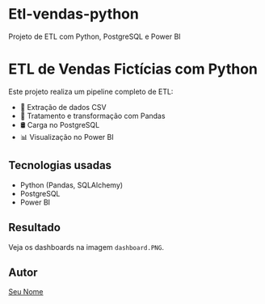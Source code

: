 # Etl-vendas-python
Projeto de ETL com Python, PostgreSQL e Power BI

# ETL de Vendas Fictícias com Python

Este projeto realiza um pipeline completo de ETL:

- 🧹 Extração de dados CSV
- 🧪 Tratamento e transformação com Pandas
- 🛢️ Carga no PostgreSQL
- 📊 Visualização no Power BI

## Tecnologias usadas

- Python (Pandas, SQLAlchemy)
- PostgreSQL
- Power BI

## Resultado

Veja os dashboards na imagem `dashboard.PNG`.

## Autor

[Seu Nome](https://www.linkedin.com/in/seu-perfil/)


